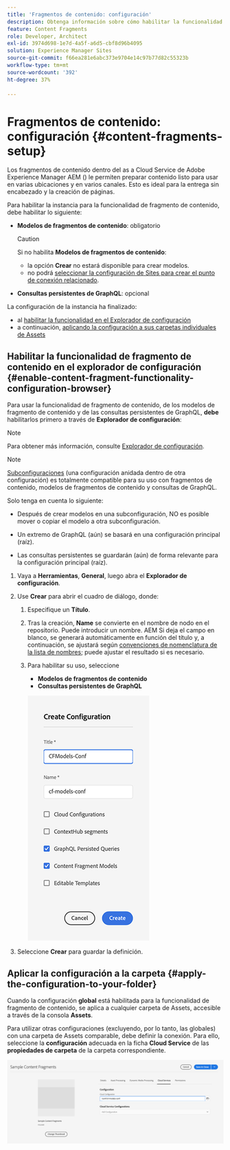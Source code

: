 ```yaml
---
title: 'Fragmentos de contenido: configuración'
description: Obtenga información sobre cómo habilitar la funcionalidad Fragmento de contenido y GraphQL AEM para usarlas con funciones de envío sin encabezado y creación de páginas de la aplicación de forma independiente de la interfaz de usuario.
feature: Content Fragments
role: Developer, Architect
exl-id: 3974d698-1e7d-4a5f-a6d5-cbf8d96b4095
solution: Experience Manager Sites
source-git-commit: f66ea281e6abc373e9704e14c97b77d82c55323b
workflow-type: tm+mt
source-wordcount: '392'
ht-degree: 37%

---
```


# Fragmentos de contenido: configuración {#content-fragments-setup}

Los fragmentos de contenido dentro del as a Cloud Service de Adobe Experience Manager AEM () le permiten preparar contenido listo para usar en varias ubicaciones y en varios canales. Esto es ideal para la entrega sin encabezado y la creación de páginas.

Para habilitar la instancia para la funcionalidad de fragmento de contenido, debe habilitar lo siguiente:

* **Modelos de fragmentos de contenido**: obligatorio

  >[!CAUTION]
  >
  >Si no habilita **Modelos de fragmentos de contenido**:
  >
  >* la opción **Crear** no estará disponible para crear modelos.
  >* no podrá [seleccionar la configuración de Sites para crear el punto de conexión relacionado](/help/headless/graphql-api/graphql-endpoint.md).

* **Consultas persistentes de GraphQL**: opcional

La configuración de la instancia ha finalizado:

* al [habilitar la funcionalidad en el Explorador de configuración](#enable-content-fragment-functionality-configuration-browser)
* a continuación, [aplicando la configuración a sus carpetas individuales de Assets](#apply-the-configuration-to-your-folder)

## Habilitar la funcionalidad de fragmento de contenido en el explorador de configuración {#enable-content-fragment-functionality-configuration-browser}

Para usar la funcionalidad de fragmento de contenido, de los modelos de fragmento de contenido y de las consultas persistentes de GraphQL, **debe** habilitarlos primero a través de **Explorador de configuración**:

>[!NOTE]
>
>Para obtener más información, consulte [Explorador de configuración](/help/implementing/developing/introduction/configurations.md#using-configuration-browser).

>[!NOTE]
>
>[Subconfiguraciones](/help/implementing/developing/introduction/configurations.md#configuration-resolution) (una configuración anidada dentro de otra configuración) es totalmente compatible para su uso con fragmentos de contenido, modelos de fragmentos de contenido y consultas de GraphQL.
>
>Solo tenga en cuenta lo siguiente:
>
>* Después de crear modelos en una subconfiguración, NO es posible mover o copiar el modelo a otra subconfiguración.
>
>* Un extremo de GraphQL (aún) se basará en una configuración principal (raíz).
>
>* Las consultas persistentes se guardarán (aún) de forma relevante para la configuración principal (raíz).

1. Vaya a **Herramientas**, **General**, luego abra el **Explorador de configuración**.

1. Use **Crear** para abrir el cuadro de diálogo, donde:

   1. Especifique un **Título**.
   1. Tras la creación, **Name** se convierte en el nombre de nodo en el repositorio.
Puede introducir un nombre. AEM Si deja el campo en blanco, se generará automáticamente en función del título y, a continuación, se ajustará según [convenciones de nomenclatura de la lista de nombres](/help/implementing/developing/introduction/naming-conventions.md); puede ajustar el resultado si es necesario.
   1. Para habilitar su uso, seleccione
      * **Modelos de fragmentos de contenido**
      * **Consultas persistentes de GraphQL**

      ![Definir configuración](assets/cf-setup-create-conf.png)

1. Seleccione **Crear** para guardar la definición.

## Aplicar la configuración a la carpeta {#apply-the-configuration-to-your-folder}

Cuando la configuración **global** está habilitada para la funcionalidad de fragmento de contenido, se aplica a cualquier carpeta de Assets, accesible a través de la consola **Assets**.

Para utilizar otras configuraciones (excluyendo, por lo tanto, las globales) con una carpeta de Assets comparable, debe definir la conexión. Para ello, seleccione la **configuración** adecuada en la ficha **Cloud Service** de las **propiedades de carpeta** de la carpeta correspondiente.

![Aplicar configuración](assets/cf-setup-apply-conf.png)
